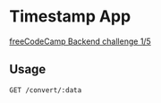 # Timestamp App

[freeCodeCamp Backend challenge 1/5](https://www.freecodecamp.com/challenges/timestamp-microservice)

## Usage

```
GET /convert/:data
```


